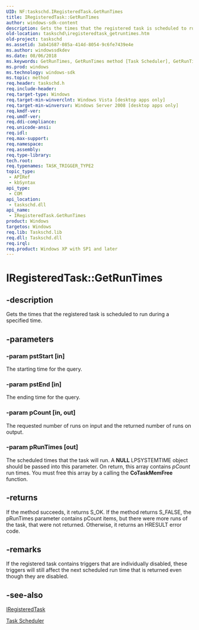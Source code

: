 ```yaml
---
UID: NF:taskschd.IRegisteredTask.GetRunTimes
title: IRegisteredTask::GetRunTimes
author: windows-sdk-content
description: Gets the times that the registered task is scheduled to run during a specified time.
old-location: taskschd\iregisteredtask_getruntimes.htm
old-project: taskschd
ms.assetid: 3ab41687-085a-414d-8054-9c6fe7439e4e
ms.author: windowssdkdev
ms.date: 08/06/2018
ms.keywords: GetRunTimes, GetRunTimes method [Task Scheduler], GetRunTimes method [Task Scheduler],IRegisteredTask interface, IRegisteredTask interface [Task Scheduler],GetRunTimes method, IRegisteredTask.GetRunTimes, IRegisteredTask::GetRunTimes, taskschd.iregisteredtask_getruntimes, taskschd/IRegisteredTask::GetRunTimes
ms.prod: windows
ms.technology: windows-sdk
ms.topic: method
req.header: taskschd.h
req.include-header: 
req.target-type: Windows
req.target-min-winverclnt: Windows Vista [desktop apps only]
req.target-min-winversvr: Windows Server 2008 [desktop apps only]
req.kmdf-ver: 
req.umdf-ver: 
req.ddi-compliance: 
req.unicode-ansi: 
req.idl: 
req.max-support: 
req.namespace: 
req.assembly: 
req.type-library: 
tech.root: 
req.typenames: TASK_TRIGGER_TYPE2
topic_type:
 - APIRef
 - kbSyntax
api_type:
 - COM
api_location:
 - taskschd.dll
api_name:
 - IRegisteredTask.GetRunTimes
product: Windows
targetos: Windows
req.lib: Taskschd.lib
req.dll: Taskschd.dll
req.irql: 
req.product: Windows XP with SP1 and later
---
```


# IRegisteredTask::GetRunTimes


## -description


Gets the times that the registered task is scheduled to run during a specified time.


## -parameters




### -param pstStart [in]

The starting time for the query.


### -param pstEnd [in]

The ending time for the query.


### -param pCount [in, out]

The requested number of runs on input and the returned number of runs on output.


### -param pRunTimes [out]

The scheduled times that the task will run. A <b>NULL</b> LPSYSTEMTIME object should be passed into this parameter. On return, this array contains <i>pCount</i> run times. You must free this array by a calling the <b>CoTaskMemFree</b> function.


## -returns



If the method succeeds, it returns S_OK. If the method returns S_FALSE, the pRunTimes parameter contains pCount items, but there were more runs of the task, that were not returned. Otherwise, it returns an HRESULT error code.




## -remarks



If the registered task contains triggers that are individually disabled, these triggers will still affect the next scheduled run time that is returned even though they are disabled.




## -see-also




<a href="https://msdn.microsoft.com/3743d012-ad7c-402f-8859-939bb01ee447">IRegisteredTask</a>



<a href="https://msdn.microsoft.com/15970a51-c139-48b8-b82b-605728d0f386">Task Scheduler</a>
 

 

